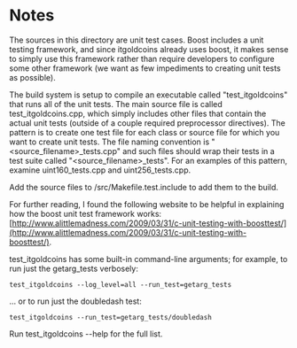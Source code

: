 # Notes
The sources in this directory are unit test cases.  Boost includes a
unit testing framework, and since itgoldcoins already uses boost, it makes
sense to simply use this framework rather than require developers to
configure some other framework (we want as few impediments to creating
unit tests as possible).

The build system is setup to compile an executable called "test_itgoldcoins"
that runs all of the unit tests.  The main source file is called
test_itgoldcoins.cpp, which simply includes other files that contain the
actual unit tests (outside of a couple required preprocessor
directives).  The pattern is to create one test file for each class or
source file for which you want to create unit tests.  The file naming
convention is "<source_filename>_tests.cpp" and such files should wrap
their tests in a test suite called "<source_filename>_tests".  For an
examples of this pattern, examine uint160_tests.cpp and
uint256_tests.cpp.

Add the source files to /src/Makefile.test.include to add them to the build.

For further reading, I found the following website to be helpful in
explaining how the boost unit test framework works:
[http://www.alittlemadness.com/2009/03/31/c-unit-testing-with-boosttest/](http://www.alittlemadness.com/2009/03/31/c-unit-testing-with-boosttest/).

test_itgoldcoins has some built-in command-line arguments; for
example, to run just the getarg_tests verbosely:

    test_itgoldcoins --log_level=all --run_test=getarg_tests

... or to run just the doubledash test:

    test_itgoldcoins --run_test=getarg_tests/doubledash

Run  test_itgoldcoins --help   for the full list.

